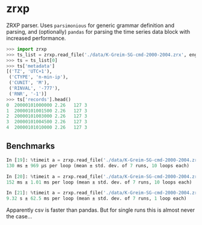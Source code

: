 # zrxp

ZRXP parser. Uses `parsimonious` for generic grammar definition and parsing,
and (optionally) `pandas` for parsing the time series data block with
increased performance.


```python
>>> import zrxp
>>> ts_list = zrxp.read_file('./data/K-Greim-SG-cmd-2000-2004.zrx', engine='pandas')
>>> ts = ts_list[0]
>>> ts['metadata']
[('TZ', 'UTC+1'),
 ('CTYPE', 'n-min-ip'),
 ('CUNIT', 'M'),
 ('RINVAL', '-777'),
 ('RNR', '-1')]
>>> ts['records'].head()
0  20000101000000 2.26   127 3
1  20000101001500 2.26   127 3
2  20000101003000 2.26   127 3
3  20000101004500 2.26   127 3
4  20000101010000 2.26   127 3
```


## Benchmarks

```python
In [19]: %timeit a = zrxp.read_file('./data/K-Greim-SG-cmd-2000-2004.zrx', engine='csv')
130 ms ± 969 µs per loop (mean ± std. dev. of 7 runs, 10 loops each)

In [20]: %timeit a = zrxp.read_file('./data/K-Greim-SG-cmd-2000-2004.zrx', engine='pandas')
152 ms ± 1.01 ms per loop (mean ± std. dev. of 7 runs, 10 loops each)

In [21]: %timeit a = zrxp.read_file('./data/K-Greim-SG-cmd-2000-2004.zrx', engine='default')
9.32 s ± 62.5 ms per loop (mean ± std. dev. of 7 runs, 1 loop each)
```

Apparently csv is faster than pandas. But for single runs this is almost
never the case...
